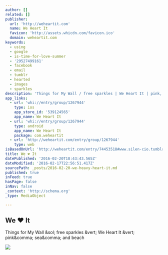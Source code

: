 ```yaml
---
author: []
related: []
publisher:
  url: 'http://weheartit.com'
  name: We Heart It
  favicon: 'http://assets.whicdn.com/favicon.ico'
  domain: weheartit.com
keywords:
  - using
  - google
  - is-time-for-love-summer
  - '29527499161'
  - facebook
  - email
  - tumblr
  - hearted
  - images
  - sparkles
description: 'Things for My Wall / free sparkles | We Heart It | pink, sea, and beach'
app_links:
  - url: 'whi://entry/group/1267944'
    type: ios
    app_store_id: '539124565'
    app_name: We Heart It
  - url: 'whi://entry/group/1267944'
    type: android
    app_name: We Heart It
    package: com.weheartit
  - url: 'http://weheartit.com/entry/group/1267944'
    type: web
isBasedOnUrl: 'http://weheartit.com/entry/74453518#www.silen-cio.tumblr.com'
title: We ❤ It
datePublished: '2016-02-20T18:43:43.565Z'
dateModified: '2016-02-17T22:56:51.417Z'
sourcePath: _posts/2016-02-20-we-heavy-heart-it.md
published: true
inFeed: true
hasPage: false
inNav: false
_context: 'http://schema.org'
_type: MediaObject

---
```

<article style=""><h1>We ❤ It</h1><p>Things for My Wall &amp;sol; free sparkles &amp;vert; We Heart It &amp;vert; pink&amp;comma; sea&amp;comma; and beach</p><img src="http://data.whicdn.com/images/34231401/original.png" /></article>